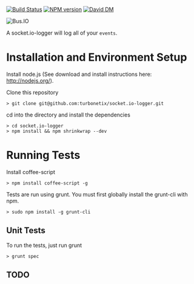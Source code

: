 [![Build Status](https://travis-ci.org/turbonetix/socket.io-logger.svg?branch=master)](https://travis-ci.org/turbonetix/socket.io-logger)
[![NPM version](https://badge.fury.io/js/socket.io-logger.svg)](http://badge.fury.io/js/socket.io-logger)
[![David DM](https://david-dm.org/turbonetix/socket.io-logger.png)](https://david-dm.org/turbonetix/socket.io-logger.png)

![Bus.IO](https://raw.github.com/turbonetix/bus.io/master/logo.png)

A socket.io-logger will log all of your `events`.

# Installation and Environment Setup

Install node.js (See download and install instructions here: http://nodejs.org/).

Clone this repository

    > git clone git@github.com:turbonetix/socket.io-logger.git

cd into the directory and install the dependencies

    > cd socket.io-logger
    > npm install && npm shrinkwrap --dev

# Running Tests

Install coffee-script

    > npm install coffee-script -g

Tests are run using grunt.  You must first globally install the grunt-cli with npm.

    > sudo npm install -g grunt-cli

## Unit Tests

To run the tests, just run grunt

    > grunt spec

## TODO
